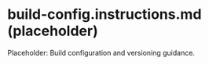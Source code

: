 # build-config.instructions.md (placeholder)

Placeholder: Build configuration and versioning guidance.

